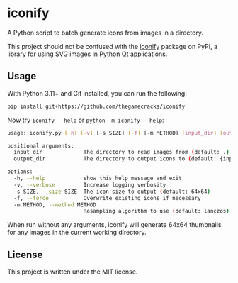 # iconify

A Python script to batch generate icons from images in a directory.

This project should not be confused with the [iconify](https://pypi.org/project/iconify/)
package on PyPI, a library for using SVG images in Python Qt applications.

## Usage

With Python 3.11+ and Git installed, you can run the following:

```sh
pip install git+https://github.com/thegamecracks/iconify
```

Now try `iconify --help` or `python -m iconify --help`:

```sh
usage: iconify.py [-h] [-v] [-s SIZE] [-f] [-m METHOD] [input_dir] [output_dir]

positional arguments:
  input_dir             The directory to read images from (default: .)
  output_dir            The directory to output icons to (default: {input-dir}/{x-size}x{y-size})

options:
  -h, --help            show this help message and exit
  -v, --verbose         Increase logging verbosity
  -s SIZE, --size SIZE  The icon size to output (default: 64x64)
  -f, --force           Overwrite existing icons if necessary
  -m METHOD, --method METHOD
                        Resampling algorithm to use (default: lanczos)
```

When run without any arguments, iconify will generate 64x64 thumbnails
for any images in the current working directory.

## License

This project is written under the MIT license.
